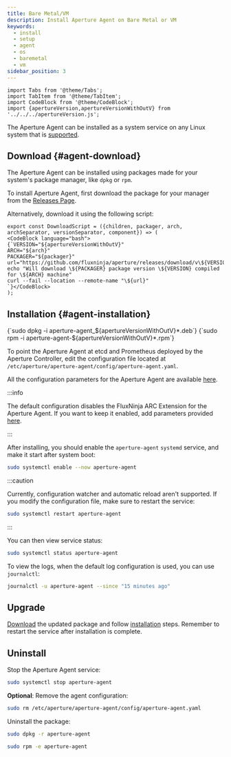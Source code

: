 ```yaml
---
title: Bare Metal/VM
description: Install Aperture Agent on Bare Metal or VM
keywords:
  - install
  - setup
  - agent
  - os
  - baremetal
  - vm
sidebar_position: 3
---
```


```mdx-code-block
import Tabs from '@theme/Tabs';
import TabItem from '@theme/TabItem';
import CodeBlock from '@theme/CodeBlock';
import {apertureVersion,apertureVersionWithOutV} from '../../../apertureVersion.js';

```

The Aperture Agent can be installed as a system service on any Linux system that
is [supported](supported-platforms.md).

## Download {#agent-download}

The Aperture Agent can be installed using packages made for your system's
package manager, like `dpkg` or `rpm`.

To install Aperture Agent, first download the package for your manager from the
[Releases Page](https://github.com/fluxninja/aperture/releases/latest).

Alternatively, download it using the following script:

```mdx-code-block
export const DownloadScript = ({children, packager, arch, archSeparator, versionSeparator, component}) => (
<CodeBlock language="bash">
{`VERSION="${apertureVersionWithOutV}"
ARCH="${arch}"
PACKAGER="${packager}"
url="https://github.com/fluxninja/aperture/releases/download/v\${VERSION}/${component}${versionSeparator}\${VERSION}${archSeparator}\${ARCH}.\${PACKAGER}"
echo "Will download \${PACKAGER} package version \${VERSION} compiled for \${ARCH} machine"
curl --fail --location --remote-name "\${url}"
`}</CodeBlock>
);
```

<Tabs groupId="packageManager" queryString>
  <TabItem value="dpkg" label="dpkg">
    <DownloadScript packager="deb" arch="amd64" archSeparator="_" versionSeparator="_" component="aperture-agent" />
  </TabItem>
  <TabItem value="rpm" label="rpm">
    <DownloadScript packager="rpm" arch="x86_64" archSeparator="." versionSeparator="-" component="aperture-agent" />
  </TabItem>
</Tabs>

## Installation {#agent-installation}

<Tabs groupId="packageManager" queryString>
  <TabItem value="dpkg" label="dpkg">
    <CodeBlock language="bash">{`sudo dpkg -i aperture-agent_${apertureVersionWithOutV}*.deb`}</CodeBlock>
  </TabItem>
  <TabItem value="rpm" label="rpm">
    <CodeBlock language="bash">{`sudo rpm -i aperture-agent-${apertureVersionWithOutV}*.rpm`}</CodeBlock>
  </TabItem>
</Tabs>

To point the Aperture Agent at etcd and Prometheus deployed by the Aperture
Controller, edit the configuration file located at
`/etc/aperture/aperture-agent/config/aperture-agent.yaml`.

All the configuration parameters for the Aperture Agent are available
[here](/reference/configuration/agent.md).

:::info

The default configuration disables the FluxNinja ARC Extension for the Aperture
Agent. If you want to keep it enabled, add parameters provided
[here](/arc/extension.md#configuration).

:::

After installing, you should enable the `aperture-agent` `systemd` service, and
make it start after system boot:

```bash
sudo systemctl enable --now aperture-agent
```

:::caution

Currently, configuration watcher and automatic reload aren't supported. If you
modify the configuration file, make sure to restart the service:

```bash
sudo systemctl restart aperture-agent
```

:::

You can then view service status:

```bash
sudo systemctl status aperture-agent
```

To view the logs, when the default log configuration is used, you can use
`journalctl`:

```bash
journalctl -u aperture-agent --since "15 minutes ago"
```

## Upgrade

[Download](#agent-download) the updated package and follow
[installation](#agent-installation) steps. Remember to restart the service after
installation is complete.

## Uninstall

Stop the Aperture Agent service:

```bash
sudo systemctl stop aperture-agent
```

**Optional**: Remove the agent configuration:

```bash
sudo rm /etc/aperture/aperture-agent/config/aperture-agent.yaml
```

Uninstall the package:

<Tabs groupId="packageManager" queryString>
  <TabItem value="dpkg" label="dpkg">

```bash
sudo dpkg -r aperture-agent
```

  </TabItem>

  <TabItem value="rpm" label="rpm">

```bash
sudo rpm -e aperture-agent
```

  </TabItem>

</Tabs>
